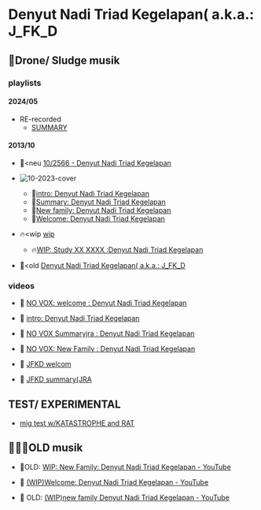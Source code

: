 # Denyut Nadi Triad Kegelapan( a.k.a.: J_FK_D

## 🎂Drone/ Sludge musik

### playlists

#### 2024/05

- RE-recorded
  - [SUMMARY](https://www.youtube.com/watch?v=3pslKiWcyOs)

#### 2013/10

- 🐹<neu [10/2566 - Denyut Nadi Triad Kegelapan](https://www.youtube.com/playlist?list=PLRuC8miwI1jQQk9sj1t6ju6RYAnT3ZYxG)
- ![10-2023-cover](https://github.com/tokyohackersx/tokyohackersx/assets/144877480/44ec05d1-1a1b-48bb-a9f9-c62f6fff9f2b)

  - 🐹[intro: Denyut Nadi Triad Kegelapan](https://www.youtube.com/watch?v=V0X_mUFXe-M&list=PLRuC8miwI1jQQk9sj1t6ju6RYAnT3ZYxG&index=1)
  - 🐹[Summary: Denyut Nadi Triad Kegelapan](https://www.youtube.com/watch?v=lBH0NPvpq_I&list=PLRuC8miwI1jQQk9sj1t6ju6RYAnT3ZYxG&index=2)
  - 🐹[New family: Denyut Nadi Triad Kegelapan](https://www.youtube.com/watch?v=n5gYLjdeFUI&list=PLRuC8miwI1jQQk9sj1t6ju6RYAnT3ZYxG&index=3)
  - 🐹[Welcome: Denyut Nadi Triad Kegelapan](https://www.youtube.com/watch?v=tBakmVGVPcU&list=PLRuC8miwI1jQQk9sj1t6ju6RYAnT3ZYxG&index=4)

- 🔥<wip [wip](https://www.youtube.com/playlist?list=PLRuC8miwI1jQxYJhIf9_Sq6BUzVMA5qAy)
  - 🔥[WIP: Study XX XXXX :Denyut Nadi Triad Kegelapan](https://www.youtube.com/watch?v=SbcZCzOAeog&list=PLRuC8miwI1jQxYJhIf9_Sq6BUzVMA5qAy&index=1)

- 🐹<old [Denyut Nadi Triad Kegelapan( a.k.a.: J_FK_D](https://www.youtube.com/playlist?list=PLRuC8miwI1jRuwmHXr5_1Y43WcpsUM5x9)


### videos

- 🎂 [NO VOX: welcome : Denyut Nadi Triad Kegelapan](https://www.youtube.com/watch?v=57vbDOWrFCY)

- 🎂 [intro: Denyut Nadi Triad Kegelapan](https://www.youtube.com/watch?v=bgtBMzDFe5A)

- 🎂 [NO VOX Summaryjra : Denyut Nadi Triad Kegelapan](https://www.youtube.com/watch?v=TpflYgXrU-8)

- 🎂 [NO VOX: New Family : Denyut Nadi Triad Kegelapan](https://www.youtube.com/watch?v=oAKIh7lGCe8)

- 🎂 [JFKD welcom](https://www.youtube.com/watch?v=Kj45VaMjp18)

- 🎂 [JFKD summary(JRA ](https://www.youtube.com/watch?v=aPjxQ6V5uxE)

## TEST/ EXPERIMENTAL

- [ mig test w/KATASTROPHE and RAT](https://www.youtube.com/watch?v=fOS5mMmkX0Y)

## 👩‍👧‍👧OLD musik

- 🦄OLD: [WIP: New Family: Denyut Nadi Triad Kegelapan - YouTube](https://www.youtube.com/watch?v=4J0OYXQ1Llc)

- 🥰 [(WIP)Welcome: Denyut Nadi Triad Kegelapan - YouTube](https://www.youtube.com/watch?v=R9Vi2XLLjcs)

- 🐼 OLD: [(WIP)new family Denyut Nadi Triad Kegelapan - YouTube](https://www.youtube.com/watch?v=e38sreT25fc)

